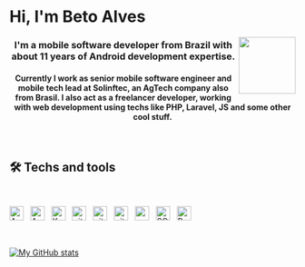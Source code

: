 <h1 align="left">Hi, I'm Beto Alves</h1>
<img align="right" src="https://user-images.githubusercontent.com/1149463/185015934-4feab083-5995-4603-a63f-abd2dc7c4ae5.png" height="100" />
<h3 align="center">I'm a mobile software developer from Brazil with about 11 years of Android development expertise.</h3>
<h4 align="center">Currently I work as senior mobile software engineer and mobile tech lead at Solinftec, an AgTech company also from Brasil. 
I also act as a freelancer developer, working with web development using techs like PHP, Laravel, JS and some other cool stuff.<h4>

<br>
  
## 🛠  Techs and tools
  
<br>

[<img src="https://img.shields.io/badge/Android-282C34?logo=android&logoColor=3DDC84" alt="Android logo" title="Android" height="25" />][tech_tools_anchor]
&nbsp;
[<img src="https://img.shields.io/badge/Android Studio-282C34?logo=androidstudio&logoColor=3DDC84" alt="Android Studio logo" title="Android Studio" height="25" />][tech_tools_anchor]
&nbsp;
[<img src="https://img.shields.io/badge/Kotlin-282C34?logo=kotlin" alt="Kotlin logo" title="Kotlin" height="25" />][tech_tools_anchor]
&nbsp;
[<img src="https://img.shields.io/badge/Git-282C34?logo=git&logoColor=F05032" alt="git logo" title="git" height="25" />][tech_tools_anchor]
&nbsp;
[<img src="https://img.shields.io/badge/GitHub-282C34?logo=github&logoColor=181717" alt="github logo" title="GitHub" height="25" />][tech_tools_anchor]
&nbsp;
[<img src="https://img.shields.io/badge/GitHub Actions-282C34?logo=githubactions&logoColor=2088FF" alt="github actions logo" title="GitHub Actions" height="25" />][tech_tools_anchor]
&nbsp;
[<img src="https://img.shields.io/badge/ReactiveX-282C34?logo=reactivex&logoColor=B7178C" alt="reactivex logo" title="ReactiveX" height="25" />][tech_tools_anchor]
&nbsp;
[<img src="https://img.shields.io/badge/SQLite-282C34?logo=sqlite&logoColor=003B57" alt="SQLite logo" title="SQLite" height="25" />][tech_tools_anchor]
&nbsp;
[<img src="https://img.shields.io/badge/Postman-282C34?logo=postman&logoColor=FF6C37" alt="Postman logo" title="Postman" height="25" />][tech_tools_anchor]
&nbsp;

<br>

[![My GitHub stats](https://github-readme-stats.vercel.app/api?username=beto-alves&hide=stars&count_private=true&show_icons=true&theme=dark)](https://github.com/beto-alves/github-readme-stats)

[tech_tools_anchor]: #bonjour--
  
